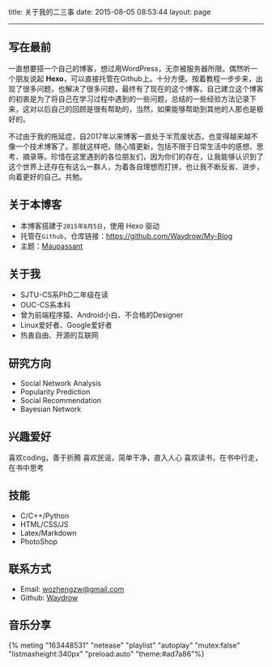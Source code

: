 title: 关于我的二三事
date: 2015-08-05 08:53:44
layout: page
<!-- comments: true -->
---

## 写在最前
一直想要搭一个自己的博客，想过用WordPress，无奈被服务器所限。偶然听一个朋友说起 **Hexo**，可以直接托管在Github上。十分方便。按着教程一步步来，出现了很多问题，也解决了很多问题，最终有了现在的这个博客。自己建立这个博客的初衷是为了将自己在学习过程中遇到的一些问题，总结的一些经验方法记录下来，这对以后自己的回顾是很有帮助的，当然，如果能够帮助到其他的人那也是极好的。

不过由于我的拖延症，自2017年以来博客一直处于半荒废状态，也变得越来越不像一个技术博客了。那就这样吧，随心情更新，包括不限于日常生活中的感想、思考、摘录等。珍惜在这里遇到的各位朋友们，因为你们的存在，让我能够认识到了这个世界上还存在有这么一群人，为着各自理想而打拼，也让我不断反省、进步，向着更好的自己。共勉。

## 关于本博客
- 本博客搭建于`2015年8月5日`，使用 Hexo 驱动
- 托管在`Github`，仓库链接：<https://github.com/Waydrow/My-Blog>
- 主题：[Maupassant](https://github.com/tufu9441/maupassant-hexo)

## 关于我
- SJTU-CS系PhD二年级在读
- OUC-CS系本科
- 曾为前端程序猿、Android小白、不合格的Designer
- Linux爱好者、Google爱好者
- 热衷自由、开源的互联网

## 研究方向
- Social Network Analysis
- Popularity Prediction
- Social Recommendation
- Bayesian Network

## 兴趣爱好
喜欢coding，善于折腾
喜欢民谣，简单干净，直入人心
喜欢读书，在书中行走，在书中思考

## 技能
- C/C++/Python
- HTML/CSS/JS
- Latex/Markdown
- PhotoShop

## 联系方式
- Email: [wozhengzw@gmail.com](mailto:wozhengzw@gmail.com)
- Github: [Waydrow](https://github.com/waydrow)

## 音乐分享
{% meting "163448531" "netease" "playlist" "autoplay" "mutex:false" "listmaxheight:340px" "preload:auto" "theme:#ad7a86"%}
<div style="margin-bottom: 20px"></div>

<!-- 网易云外链 -->
<!-- <div align="center" style="margin-top: 30px;">
	<iframe frameborder="no" border="0" marginwidth="0" marginheight="0" width=330 height=450 src="//music.163.com/outchain/player?type=0&id=163448531&auto=1&height=430"></iframe>
</div> -->

<!-- ## 最近访客 -->
<!-- <ul class="ds-recent-visitors" data-num-items="30" data-avatar-size="56"></ul> -->